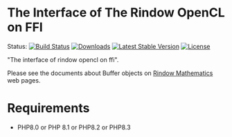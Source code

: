 The Interface of The Rindow OpenCL on FFI
==========================================

Status:
[![Build Status](https://github.com/rindow/rindow-opencl-ffi/workflows/tests/badge.svg)](https://github.com/rindow/rindow-opencl-ffi/actions)
[![Downloads](https://img.shields.io/packagist/dt/rindow/rindow-opencl-ffi)](https://packagist.org/packages/rindow/rindow-opencl-ffi)
[![Latest Stable Version](https://img.shields.io/packagist/v/rindow/rindow-opencl-ffi)](https://packagist.org/packages/rindow/rindow-opencl-ffi)
[![License](https://img.shields.io/packagist/l/rindow/rindow-opencl-ffi)](https://packagist.org/packages/rindow/rindow-opencl-ffi)

"The interface of rindow opencl on ffi".

Please see the documents about Buffer objects on [Rindow Mathematics](https://rindow.github.io/mathematics/) web pages.

Requirements
============

- PHP8.0 or PHP 8.1 or PHP8.2 or PHP8.3
